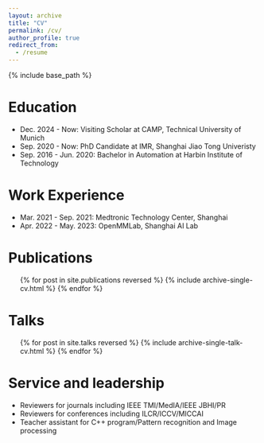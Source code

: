 ```yaml
---
layout: archive
title: "CV"
permalink: /cv/
author_profile: true
redirect_from:
  - /resume
---
```


{% include base_path %}


Education
======
- Dec. 2024 - Now: Visiting Scholar at CAMP, Technical University of Munich
- Sep. 2020 - Now: PhD Candidate at IMR, Shanghai Jiao Tong Univeristy
- Sep. 2016 - Jun. 2020: Bachelor in Automation at Harbin Institute of Technology


Work Experience
======
- Mar. 2021 - Sep. 2021: Medtronic Technology Center, Shanghai
- Apr. 2022 - May. 2023: OpenMMLab, Shanghai AI Lab
  


Publications
======
  <ul>{% for post in site.publications reversed %}
    {% include archive-single-cv.html %}
  {% endfor %}</ul>
  
Talks
======
  <ul>{% for post in site.talks reversed %}
    {% include archive-single-talk-cv.html  %}
  {% endfor %}</ul>

  

  
Service and leadership
======
* Reviewers for journals including IEEE TMI/MedIA/IEEE JBHI/PR
* Reviewers for conferences including ILCR/ICCV/MICCAI
* Teacher assistant for C++ program/Pattern recognition and Image processing
